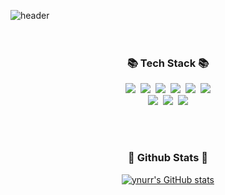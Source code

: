 ![header](https://capsule-render.vercel.app/api?type=waving&color=gradient&height=160&section=header&text=Hi%20there!%20👋&fontAlign=50&fontAlignY=70&fontSize=90&fontColor=000000)
<br>
<br>
<br>
<h3 align="center">📚 Tech Stack 📚</h3>
<p align="center">
  <img src="https://img.shields.io/badge/Java-007396?style=flat-square&logo=Java&logoColor=white"/></a>&nbsp
  <img src="https://img.shields.io/badge/Vue.js-4FC08D?style=flat-square&logo=Vue.js&logoColor=white"/></a>&nbsp 
  <img src="https://img.shields.io/badge/React-61DAFB?style=flat-square&logo=React&logoColor=white"/></a>&nbsp 
  <img src="https://img.shields.io/badge/HTML5-E34F26?style=flat-square&logo=html5&logoColor=white"></a>&nbsp 
  <img src="https://img.shields.io/badge/CSS3-1572B6?style=flat-square&logo=css3&logoColor=white"></a>&nbsp 
  <img src="https://img.shields.io/badge/JavaScript-F7DF1E?style=flat-square&logo=javascript&logoColor=white"> 
  <br>
  <img src="https://img.shields.io/badge/Spring-6DB33F?style=flat-square&logo=Spring&logoColor=white"/></a>&nbsp 
  <img src="https://img.shields.io/badge/Mysql-4479A1?style=flat-square&logo=MySql&logoColor=white"/></a>&nbsp 
  <img src="https://img.shields.io/badge/Oracle-F80000?style=flat-square&logo=Oracle&logoColor=white"/> 
</p>
<br>
<br>
<h3 align="center">💖 Github Stats 💖</h3>
<div align="center">

[![ynurr's GitHub stats](https://github-readme-stats.vercel.app/api?username=ynurr&hide_title=true&show_icons=true&icon_color=A3A0ED&include_all_commits=true&disable_animations=true&theme=buefy)](https://github.com/anuraghazra/github-readme-stats)
</div>


<!--
**ynurr/ynurr** is a ✨ _special_ ✨ repository because its `README.md` (this file) appears on your GitHub profile.

Here are some ideas to get you started:

- 🔭 I’m currently working on ...
- 🌱 I’m currently learning ...
- 👯 I’m looking to collaborate on ...
- 🤔 I’m looking for help with ...
- 💬 Ask me about ...
- 📫 How to reach me: ...
- 😄 Pronouns: ...
- ⚡ Fun fact: ...
-->

<!--
헤더 : https://github.com/kyechan99/capsule-render#color
스탯 : https://github.com/anuraghazra/github-readme-stats#customization
-->
